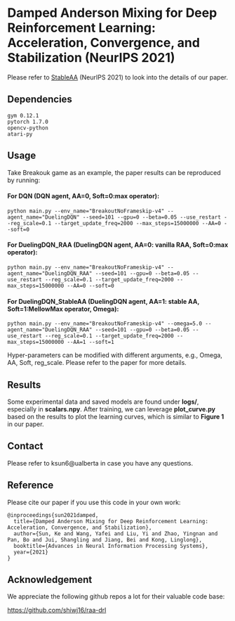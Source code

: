 # Damped Anderson Mixing for Deep Reinforcement Learning: Acceleration, Convergence, and Stabilization (NeurIPS 2021)

Please refer to [StableAA](https://arxiv.org/abs/2110.08896) (NeurIPS 2021) to look into the details of our paper.

## Dependencies
```
gym 0.12.1  
pytorch 1.7.0  
opencv-python  
atari-py
```

## Usage
Take Breakouk game as an example, the paper results can be reproduced by running:  
#### For DQN (DQN agent, AA=0, Soft=0:max operator):
```
python main.py --env_name="BreakoutNoFrameskip-v4" --agent_name="DuelingDQN" --seed=101 --gpu=0 --beta=0.05 --use_restart --reg_scale=0.1 --target_update_freq=2000 --max_steps=15000000 --AA=0 --soft=0
```
#### For DuelingDQN_RAA (DuelingDQN agent, AA=0: vanilla RAA, Soft=0:max operator):
```
python main.py --env_name="BreakoutNoFrameskip-v4" --agent_name="DuelingDQN_RAA" --seed=101 --gpu=0 --beta=0.05 --use_restart --reg_scale=0.1 --target_update_freq=2000 --max_steps=15000000 --AA=0 --soft=0 
```
#### For DuelingDQN_StableAA (DuelingDQN agent, AA=1: stable AA, Soft=1:MellowMax operator, Omega):
```
python main.py --env_name="BreakoutNoFrameskip-v4" --omega=5.0 --agent_name="DuelingDQN_RAA" --seed=101 --gpu=0 --beta=0.05 --use_restart --reg_scale=0.1 --target_update_freq=2000 --max_steps=15000000 --AA=1 --soft=1
```
Hyper-parameters can be modified with different arguments, e.g., Omega, AA, Soft, reg_scale. Please refer to the paper for more details.

## Results
Some experimental data and saved models are found under **logs/**, especially in **scalars.npy**. After training, we can leverage **plot_curve.py** based on the results to plot the learning curves, which is similar to **Figure 1** in our paper.

## Contact

Please refer to ksun6@ualberta in case you have any questions.

## Reference
Please cite our paper if you use this code in your own work:
```
@inproceedings{sun2021damped,
  title={Damped Anderson Mixing for Deep Reinforcement Learning: Acceleration, Convergence, and Stabilization},
  author={Sun, Ke and Wang, Yafei and Liu, Yi and Zhao, Yingnan and Pan, Bo and Jui, Shangling and Jiang, Bei and Kong, Linglong},
  booktitle={Advances in Neural Information Processing Systems},
  year={2021}
}
```

## Acknowledgement
We appreciate the following github repos a lot for their valuable code base:

https://github.com/shiwj16/raa-drl
